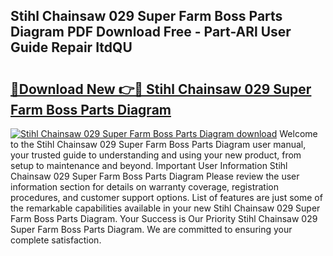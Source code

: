 ## Stihl Chainsaw 029 Super Farm Boss Parts Diagram PDF Download Free - Part-ARl User Guide Repair ItdQU

# <h2><a href="http://dfqiz1c.blite.top/?on=Stihl+Chainsaw+029+Super+Farm+Boss+Parts+Diagram">🔗Download New 👉🔴 Stihl Chainsaw 029 Super Farm Boss Parts Diagram</a></h2>

[![Stihl Chainsaw 029 Super Farm Boss Parts Diagram download](https://i.imgur.com/lujVjoI.png)](http://dfqiz1c.blite.top/?on=Stihl+Chainsaw+029+Super+Farm+Boss+Parts+Diagram)
Welcome to the Stihl Chainsaw 029 Super Farm Boss Parts Diagram user manual, your trusted guide to understanding and using your new product, from setup to maintenance and beyond. Important User Information Stihl Chainsaw 029 Super Farm Boss Parts Diagram Please review the user information section for details on warranty coverage, registration procedures, and customer support options. List of features are just some of the remarkable capabilities available in your new Stihl Chainsaw 029 Super Farm Boss Parts Diagram. Your Success is Our Priority Stihl Chainsaw 029 Super Farm Boss Parts Diagram. We are committed to ensuring your complete satisfaction.
